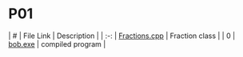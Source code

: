 # P01

|  #  | File Link |  Description |
| :-: | [Fractions.cpp](https://github.com/Zach13w/Assignments/blob/main/P01/Fractions.cpp) | Fraction class |
|  0  | [bob.exe](https://github.com/Zach13w/Assignments/blob/main/P01/bob)     |  compiled program          |

